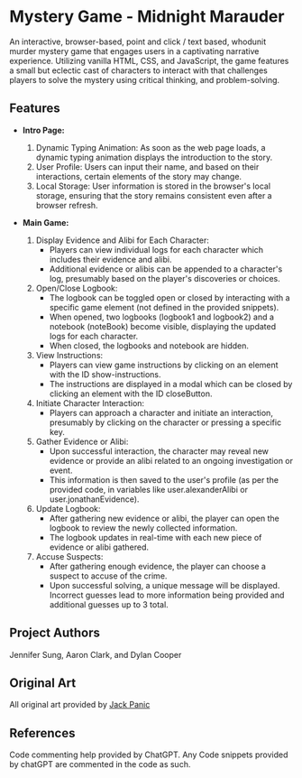 # Mystery Game - Midnight Marauder

An interactive, browser-based, point and click / text based, whodunit murder mystery game that engages users in a captivating narrative experience. Utilizing vanilla HTML, CSS, and JavaScript, the game features a small but eclectic cast of characters to interact with that challenges players to solve the mystery using critical thinking, and problem-solving.

## Features

- **Intro Page:**
  1. Dynamic Typing Animation: As soon as the web page loads, a dynamic typing animation displays the introduction to the story.
  2. User Profile: Users can input their name, and based on their interactions, certain elements of the story may change.
  3. Local Storage: User information is stored in the browser's local storage, ensuring that the story remains consistent even after a browser refresh.

- **Main Game:**
  1. Display Evidence and Alibi for Each Character:
      - Players can view individual logs for each character which includes their evidence and alibi.
      - Additional evidence or alibis can be appended to a character's log, presumably based on the player's discoveries or choices.
  2. Open/Close Logbook:
      - The logbook can be toggled open or closed by interacting with a specific game element (not defined in the provided snippets).
      - When opened, two logbooks (logbook1 and logbook2) and a notebook (noteBook) become visible, displaying the updated logs for each character.
      - When closed, the logbooks and notebook are hidden.
  3. View Instructions:
      - Players can view game instructions by clicking on an element with the ID show-instructions.
      - The instructions are displayed in a modal which can be closed by clicking an element with the ID closeButton.
  4. Initiate Character Interaction:
      - Players can approach a character and initiate an interaction, presumably by clicking on the character or pressing a specific key.
  5. Gather Evidence or Alibi:
      - Upon successful interaction, the character may reveal new evidence or provide an alibi related to an ongoing investigation or event.
      - This information is then saved to the user's profile (as per the provided code, in variables like user.alexanderAlibi or user.jonathanEvidence).
  6. Update Logbook:
      - After gathering new evidence or alibi, the player can open the logbook to review the newly collected information.
      - The logbook updates in real-time with each new piece of evidence or alibi gathered.
  7. Accuse Suspects:
      - After gathering enough evidence, the player can choose a suspect to accuse of the crime.
      - Upon successful solving, a unique message will be displayed. Incorrect guesses lead to more information being provided and additional guesses up to 3 total.

## Project Authors

Jennifer Sung, Aaron Clark, and Dylan Cooper


## Original Art

All original art provided by [Jack Panic](https://linktr.ee/thedungeonmanager?utm_source=linktree_profile_share&ltsid=33927ca6-b344-4bc8-942f-45fce8acc42d)

## References

Code commenting help provided by ChatGPT.  Any Code snippets provided by chatGPT are commented in the code as such.
